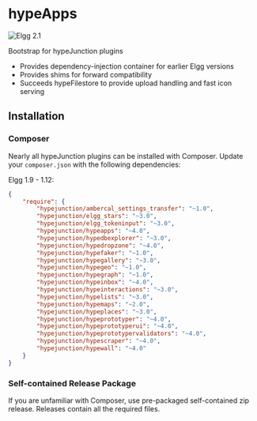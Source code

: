 hypeApps
========
![Elgg 2.1](https://img.shields.io/badge/Elgg-2.1.x-orange.svg?style=flat-square)

Bootstrap for hypeJunction plugins

* Provides dependency-injection container for earlier Elgg versions
* Provides shims for forward compatibility
* Succeeds hypeFilestore to provide upload handling and fast icon serving


## Installation


### Composer

Nearly all hypeJunction plugins can be installed with Composer. Update your `composer.json` with the following dependencies:

Elgg 1.9 - 1.12:

```json
{
	"require": {
		"hypejunction/ambercal_settings_transfer": "~1.0",
		"hypejunction/elgg_stars": "~3.0",
		"hypejunction/elgg_tokeninput": "~3.0",
		"hypejunction/hypeapps": "~4.0",
		"hypejunction/hypedbexplorer": "~3.0",
		"hypejunction/hypedropzone": "~4.0",
		"hypejunction/hypefaker": "~1.0",
		"hypejunction/hypegallery": "~3.0",
		"hypejunction/hypegeo": "~1.0",
		"hypejunction/hypegraph": "~1.0",
		"hypejunction/hypeinbox": "~4.0",
		"hypejunction/hypeinteractions": "~3.0",
		"hypejunction/hypelists": "~3.0",
		"hypejunction/hypemaps": "~2.0",
		"hypejunction/hypeplaces": "~3.0",
		"hypejunction/hypeprototyper": "~4.0",
		"hypejunction/hypeprototyperui": "~4.0",
		"hypejunction/hypeprototypervalidators": "~4.0",
		"hypejunction/hypescraper": "~4.0",
		"hypejunction/hypewall": "~4.0"
	}
}
```



### Self-contained Release Package

If you are unfamiliar with Composer, use pre-packaged self-contained zip release.
Releases contain all the required files.
